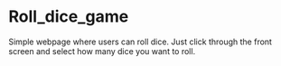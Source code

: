 # Roll_dice_game
Simple webpage where users can roll dice.
Just click through the front screen and select how many dice you want to roll. 

